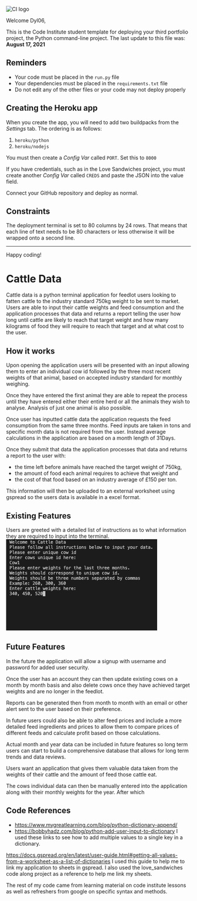![CI logo](https://codeinstitute.s3.amazonaws.com/fullstack/ci_logo_small.png)

Welcome Dyl06,

This is the Code Institute student template for deploying your third portfolio project, the Python command-line project. The last update to this file was: **August 17, 2021**

## Reminders

* Your code must be placed in the `run.py` file
* Your dependencies must be placed in the `requirements.txt` file
* Do not edit any of the other files or your code may not deploy properly

## Creating the Heroku app

When you create the app, you will need to add two buildpacks from the _Settings_ tab. The ordering is as follows:

1. `heroku/python`
2. `heroku/nodejs`

You must then create a _Config Var_ called `PORT`. Set this to `8000`

If you have credentials, such as in the Love Sandwiches project, you must create another _Config Var_ called `CREDS` and paste the JSON into the value field.

Connect your GitHub repository and deploy as normal.

## Constraints

The deployment terminal is set to 80 columns by 24 rows. That means that each line of text needs to be 80 characters or less otherwise it will be wrapped onto a second line.

-----
Happy coding!

# Cattle Data

Cattle data is a python terminal application for feedlot users looking to fatten cattle to the industry standard 750kg weight to be sent to market.
Users are able to input their cattle weights and feed consumption and the application processes that data and returns a report telling the user how long until cattle are likely to reach that target weight and how many kilograms of food they will require to reach that target and at what cost to the user.

## How it works

Upon opening the application users will be presented with an input allowing them to enter an individual cow id followed by the three most recent weights of that animal, based on accepted industry standard for monthly weighing.

Once they have entered the first animal they are able to repeat the process until they have entered either their entire herd or all the animals they wish to analyse. Analysis of just one animal is also possible.

Once user has inputted cattle data the application requests the feed consumption from the same three months. Feed inputs are taken in tons and specific month data is not required from the user. Instead average calculations in the application are based on a month length of 31Days.

Once they submit that data the application processes that data and returns a report to the user with:
- the time left before animals have reached the target weight of 750kg, 
- the amount of food each animal requires to achieve that weight and 
- the cost of that food based on an industry average of £150 per ton.

This information will then be uploaded to an external worksheet using gspread so the users data is available in a excel format.  

## Existing Features

Users are greeted with a detailed list of instructions as to what information they are required to input into the terminal.
![Terminal display requesting user inputs](images/Screenshot%202023-01-17%20at%2003.30.37.png)




## Future Features

In the future the application will allow a signup with username and password for added user security. 

Once the user has an account they can then update existing cows on a month by month basis and also delete cows once they have achieved target weights and are no longer in the feedlot. 

Reports can be generated then from month to month with an email or other alert sent to the user based on their preference. 

In future users could also be able to alter feed prices and include a more detailed feed ingredients and prices to allow them to compare prices of different feeds and calculate profit based on those calculations. 

Actual month and year data can be included in future features so long term users can start to build a comprehensive database that allows for long term trends and data reviews. 

Users want an application that gives them valuable data taken from the weights of their cattle and the amount of feed those cattle eat.

The cows individual data can then be manually entered into the application along with their monthly weights for the year.
After which  


## Code References

- https://www.mygreatlearning.com/blog/python-dictionary-append/
- https://bobbyhadz.com/blog/python-add-user-input-to-dictionary
I used these links to see how to add multiple values to a single key in a dictionary. 

https://docs.gspread.org/en/latest/user-guide.html#getting-all-values-from-a-worksheet-as-a-list-of-dictionaries
I used this guide to help me to link my application to sheets in gspread. I also used the love_sandwiches code along project as a reference to help me link my sheets.

The rest of my code came from learning material on code institute lessons as well as refreshers from google on specific syntax and methods. 
